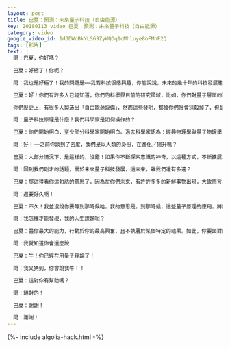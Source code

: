 ```yaml
---
layout: post
title: 巴夏：預測：未來量子科技（自由能源）
key: 20180113_video_巴夏：預測：未來量子科技（自由能源）
category: video
google_video_id: 1d3DWcBkYLS69ZyWQDq1qMhluye8oFMhF2Q
tags: [影片]
text: |
  問：巴夏，你好嗎？

  巴夏：好極了！你呢？

  問：我也是好極了！我的問題是⋯⋯我對科技很感興趣，你能說說，未來的幾十年的科技發展趨勢嗎？以及它們對人類的影響嗎？

  巴夏：好！你們有許多人已經知道，你們的科學界目前的研究領域，比如，你們對量子層面的運作機制，已經有了更深入的瞭解，並且知道，如何將其運用到多個領域中，比如量子計算機、量子設備，等等，這樣的設備，利用一直存在你們周圍的多維平行世界，在量子層面上，接入這些世界，然後將接收到的信息、能量，轉化成你們看得見、摸得著的（宏觀層面科技）。這些，都將變得越來越普遍，最終，你們將研製出「自由能源設備」（永動機）。

  你們歷史上，有很多人製造出「自由能源設備」，然而這些發明，都被你們社會抹殺掉了，但最終，你們將不再這麼做。

  問：量子科技原理是什麼？我們科學家是如何操作的？

  巴夏：你們開始明白，至少部分科學家開始明白。過去科學家認為：經典物理學與量子物理學，水火不容，而現在，他們開始明白，肉眼可見的典物理現象，其實是量子物理效應的表現形式，尤其是你們的生物學。你們科學家開始明白：大腦，其實是一台量子計算機，身體中的許多「酶」，就是依照量子原理來運作的。他們之前認為：這絕不可能！你們身邊的樹木，就是用量子原理，把陽光轉化為能量，你們會漸漸認識到這點，研究出它們的運作機制，並將其應用到你們的科技上。

  問：好！⋯⋯之前你談到了密度，我們是以人類的身份，在進化／揚升嗎？

  巴夏：大部分情況下，是這樣的，沒錯！如果你不斷探索意識的神奇，以這種方式，不斷擴展／發展／成長，那麼是的，你是在提升你的振頻／能量，你就是在揚升。

  問：回到我們剛才的話題，關於未來量子科技發展，這未來，離我們還有多遠？

  巴夏：那這得看你這句話的意思了，因為在你們未來，有許許多多的新鮮事物出現，大致而言，以我們現在感知到的，你們社會的能量，並將其轉譯成一個時間線，在2050年之前，你們日常生活中，就會有很多量子科技產品。

  問：還要好久啊！

  巴夏：不久！我並沒說你要等到那時候哈，我的意思是，到那時候，這些量子原理的應用，將與你們日常生活息息相關。

  問：我怎樣才能發現，我的人生課題呢？

  巴夏：盡你最大的能力，行動於你的最高興奮，且不執著於某個特定的結果。如此，你要面對的任何挑戰，就是你要去探索的人生課題。

  問：我就知道你會這麼說

  巴夏：牛！你已經在用量子理論了！

  問：我又猜到，你會說我牛！！

  巴夏：這對你有幫助嗎？

  問：絕對的！

  巴夏：謝謝！

  問：謝謝！
---
```


{%- include algolia-hack.html -%}

